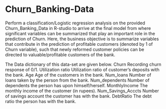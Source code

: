 # Churn_Banking-Data
Perform a classification/Logistic regression analysis on the provided Churn_Banking_Data in R-studio to arrive at the final model from where significant variables can be summarized that play an important role in the prediction of Churn. Here, the business objective is to summarize variables that contribute in the prediction of profitable customers (denoted by 1 of Churn variable), such that newly reformed customer policies can be directed to valuable/profitable customers of the bank.


The Data dictionary of this data-set are given below.
Churn	                              Recording churn response of 0/1.
Utilization ratio	                  Utilization ratio of customer’s deposits with the bank.
Age	                                Age of the customers in the bank.
Num_loans	                          Number of loans taken by the person from the bank.
Num_dependents                      Number of dependents the person has upon himself/herself.
MonthlyIncome                       The monthly income of the customer (in rupees).
Num_Savings_Acccts                  Number of savings account the customer has with the bank.
DebtRatio                           The debt ratio the person has with the bank.
